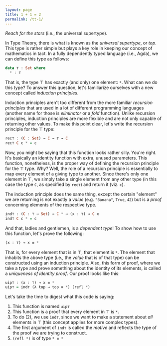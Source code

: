 ```yaml
---
layout: page
title: 1 + 1 = 2
permalink: /tt-1/
---
```

*Reach for the stars* (i.e., the universal supertype).

In Type Theory, there is what is known as the *universal supertype*, or *top*. This type is rather simple but plays a key role in keeping our concept of mathematics in tact. In a fully dependently typed language (i.e., Agda), we can define this type as follows:

```haskell
data ⊤ : Set where
  * : ⊤
```

That is, the type ⊤ has exactly (and only) one element: `*`. What can we do this type? To answer this question, let's familiarize ourselves with a new concept called *induction principles*.

Induction principles aren't too different from the more familiar *recursion principles* that are used in a lot of different programming languages (another name for those is *eliminator* or a *fold* function). Unlike recursion principles, induction principles are more flexible and are not only capable of returning other values. To make this point clear, let's write the recursion principle for the ⊤ type:
```haskell
rec⊤ : (C : Set) → C → ⊤ → C
rec⊤ C c * = c
```
Now, you might be saying that this function looks rather silly. You're right. It's basically an identity function with extra, unused parameters. This function, nonetheless, is the proper way of defining the recursion principle for the ⊤ type. Why? Well, the role of a recursion principle is essentially to map every element of a giving type to another. Since there's only one element in ⊤, we simply take a single element from any other type (in this case the type `C`, as specified by `rec⊤`) and return it (viz. `c`).

The induction principle does the same thing, except the certain "element" we are returning is not exactly a *value* (e.g. `"Banana"`, `True`, `42`) but is a *proof* concerning elements of the respective type.
```haskell
ind⊤ : (C : ⊤ → Set) → C * → (x : ⊤) → C x
ind⊤ C c * = c
```
And that, ladies and gentlemen, is a *dependent type*! To show how to use this function, let's prove the following:
```haskell
(x : ⊤) → x ≡ *
```
That is, for every element that is in ⊤, that element is `*`. The element that inhabits the above type (i.e., the *value* that is of that type) can be constructed using an induction principle. Also, this form of proof, where we take a type and prove something about the identity of its elements, is called a *uniqueness of identity proof*. Our proof looks like this:
```haskell
uip⊤ : (x : ⊤) → x ≡ *
uip⊤ = ind⊤ (λ top → top ≡ *) (refl *)
```
Let's take the time to digest what this code is saying:

1. This function is named `uip⊤`
2. This function is a proof that every element in ⊤ is `*`.
3. To do (2), we use `ind⊤`, since we want to make a statement about *all* elements in ⊤ (this concept applies for more complex types).
4. The first argument of `ind⊤` is called the *motive* and reflects the type of the proof we are trying to construct.
5. `(refl *)` is of type `* ≡ *`


